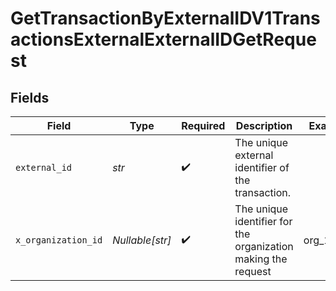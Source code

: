 # GetTransactionByExternalIDV1TransactionsExternalExternalIDGetRequest


## Fields

| Field                                                         | Type                                                          | Required                                                      | Description                                                   | Example                                                       |
| ------------------------------------------------------------- | ------------------------------------------------------------- | ------------------------------------------------------------- | ------------------------------------------------------------- | ------------------------------------------------------------- |
| `external_id`                                                 | *str*                                                         | :heavy_check_mark:                                            | The unique external identifier of the transaction.            |                                                               |
| `x_organization_id`                                           | *Nullable[str]*                                               | :heavy_check_mark:                                            | The unique identifier for the organization making the request | org_12345                                                     |